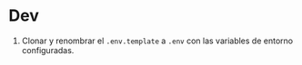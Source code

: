 
# Dev
1. Clonar y renombrar el ``.env.template`` a ``.env`` con las variables de entorno configuradas.
